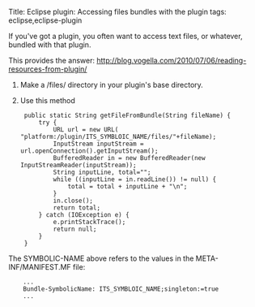 Title: Eclipse plugin: Accessing files bundles with the plugin
tags: eclipse,eclipse-plugin

If you've got a plugin, you often want to access text files, or whatever, bundled with that plugin.

This provides the answer: http://blog.vogella.com/2010/07/06/reading-resources-from-plugin/

1. Make a /files/ directory in your plugin's base directory.

2. Use this method

        public static String getFileFromBundle(String fileName) {
        	try {
        		URL url = new URL( "platform:/plugin/ITS_SYMBLOIC_NAME/files/"+fileName);
        		InputStream inputStream = url.openConnection().getInputStream();
        		BufferedReader in = new BufferedReader(new InputStreamReader(inputStream));
        		String inputLine, total="";
        		while ((inputLine = in.readLine()) != null) {
        			total = total + inputLine + "\n";
        		}
        		in.close();
        		return total;
        	} catch (IOException e) {
        		e.printStackTrace();
        		return null;
        	}
        }

The SYMBOLIC-NAME above refers to the values in the META-INF/MANIFEST.MF file:

        ...
        Bundle-SymbolicName: ITS_SYMBLOIC_NAME;singleton:=true
        ...
